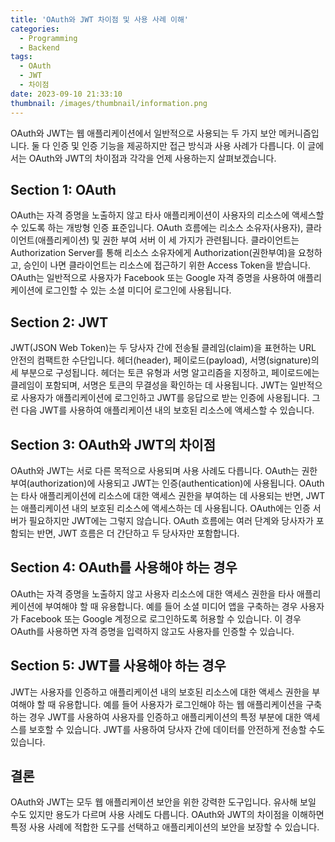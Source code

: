 ```yaml
---
title: 'OAuth와 JWT 차이점 및 사용 사례 이해'
categories:
  - Programming
  - Backend
tags:
  - OAuth
  - JWT
  - 차이점
date: 2023-09-10 21:33:10
thumbnail: /images/thumbnail/information.png
---
```


OAuth와 JWT는 웹 애플리케이션에서 일반적으로 사용되는 두 가지 보안 메커니즘입니다. 둘 다 인증 및 인증 기능을 제공하지만 접근 방식과 사용 사례가 다릅니다. 이 글에서는 OAuth와 JWT의 차이점과 각각을 언제 사용하는지 살펴보겠습니다.

## Section 1: OAuth

OAuth는 자격 증명을 노출하지 않고 타사 애플리케이션이 사용자의 리소스에 액세스할 수 있도록 하는 개방형 인증 표준입니다. OAuth 흐름에는 리소스 소유자(사용자), 클라이언트(애플리케이션) 및 권한 부여 서버 이 세 가지가 관련됩니다. 클라이언트는 Authorization Server를 통해 리소스 소유자에게 Authorization(권한부여)을 요청하고, 승인이 나면 클라이언트는 리소스에 접근하기 위한 Access Token을 받습니다. OAuth는 일반적으로 사용자가 Facebook 또는 Google 자격 증명을 사용하여 애플리케이션에 로그인할 수 있는 소셜 미디어 로그인에 사용됩니다.

## Section 2: JWT

JWT(JSON Web Token)는 두 당사자 간에 전송될 클레임(claim)을 표현하는 URL 안전의 컴팩트한 수단입니다. 헤더(header), 페이로드(payload), 서명(signature)의 세 부분으로 구성됩니다. 헤더는 토큰 유형과 서명 알고리즘을 지정하고, 페이로드에는 클레임이 포함되며, 서명은 토큰의 무결성을 확인하는 데 사용됩니다. JWT는 일반적으로 사용자가 애플리케이션에 로그인하고 JWT를 응답으로 받는 인증에 사용됩니다. 그런 다음 JWT를 사용하여 애플리케이션 내의 보호된 리소스에 액세스할 수 있습니다.

## Section 3: OAuth와 JWT의 차이점

OAuth와 JWT는 서로 다른 목적으로 사용되며 사용 사례도 다릅니다. OAuth는 권한부여(authorization)에 사용되고 JWT는 인증(authentication)에 사용됩니다. OAuth는 타사 애플리케이션에 리소스에 대한 액세스 권한을 부여하는 데 사용되는 반면, JWT는 애플리케이션 내의 보호된 리소스에 액세스하는 데 사용됩니다. OAuth에는 인증 서버가 필요하지만 JWT에는 그렇지 않습니다. OAuth 흐름에는 여러 단계와 당사자가 포함되는 반면, JWT 흐름은 더 간단하고 두 당사자만 포함합니다.

## Section 4: OAuth를 사용해야 하는 경우

OAuth는 자격 증명을 노출하지 않고 사용자 리소스에 대한 액세스 권한을 타사 애플리케이션에 부여해야 할 때 유용합니다. 예를 들어 소셜 미디어 앱을 구축하는 경우 사용자가 Facebook 또는 Google 계정으로 로그인하도록 허용할 수 있습니다. 이 경우 OAuth를 사용하면 자격 증명을 입력하지 않고도 사용자를 인증할 수 있습니다.

## Section 5: JWT를 사용해야 하는 경우

JWT는 사용자를 인증하고 애플리케이션 내의 보호된 리소스에 대한 액세스 권한을 부여해야 할 때 유용합니다. 예를 들어 사용자가 로그인해야 하는 웹 애플리케이션을 구축하는 경우 JWT를 사용하여 사용자를 인증하고 애플리케이션의 특정 부분에 대한 액세스를 보호할 수 있습니다. JWT를 사용하여 당사자 간에 데이터를 안전하게 전송할 수도 있습니다.

## 결론

OAuth와 JWT는 모두 웹 애플리케이션 보안을 위한 강력한 도구입니다. 유사해 보일 수도 있지만 용도가 다르며 사용 사례도 다릅니다. OAuth와 JWT의 차이점을 이해하면 특정 사용 사례에 적합한 도구를 선택하고 애플리케이션의 보안을 보장할 수 있습니다.
